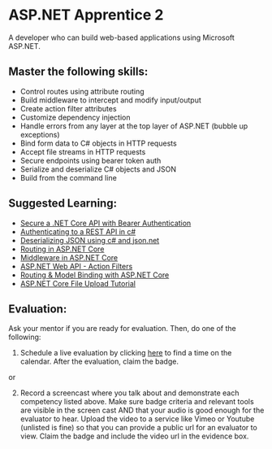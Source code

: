 # ASP.NET Apprentice 2

A developer who can build web-based applications using Microsoft ASP.NET.

## Master the following skills:

* Control routes using attribute routing
* Build middleware to intercept and modify input/output
* Create action filter attributes
* Customize dependency injection
* Handle errors from any layer at the top layer of ASP.NET (bubble up exceptions)
* Bind form data to C# objects in HTTP requests
* Accept file streams in HTTP requests
* Secure endpoints using bearer token auth
* Serialize and deserialize C# objects and JSON
* Build from the command line

## Suggested Learning:

* [Secure a .NET Core API with Bearer Authentication](https://www.youtube.com/watch?v=3PyUjOmuFic)
* [Authenticating to a REST API in c#](https://www.youtube.com/watch?v=XX5pn4pJ4b0)
* [Deserializing JSON using c# and json.net](https://www.youtube.com/watch?v=CjoAYslTKX0)
* [Routing in ASP.NET Core](https://www.youtube.com/watch?v=1fpIynISxnM)
* [Middleware in ASP.NET Core](https://www.youtube.com/watch?v=HCxAERjO4C4)
* [ASP.NET Web API - Action Filters](https://www.youtube.com/watch?v=x7kZJf416J4)
* [Routing & Model Binding with ASP.NET Core](https://www.youtube.com/watch?v=svccL46v-rg)
* [ASP.NET Core File Upload Tutorial](https://www.youtube.com/watch?v=l69kUe1fNSc)

## Evaluation:

Ask your mentor if you are ready for evaluation. Then, do one of the following:

1. Schedule a live evaluation by clicking [here](http://evals.codex.academy) to find a time on the calendar. After the evaluation, claim the badge.

or

2. Record a screencast where you talk about and demonstrate each competency listed above. Make sure badge criteria and relevant tools are visible in the screen cast AND that your audio is good enough for the evaluator to hear. Upload the video to a service like Vimeo or Youtube (unlisted is fine) so that you can provide a public url for an evaluator to view. Claim the badge and include the video url in the evidence box.
